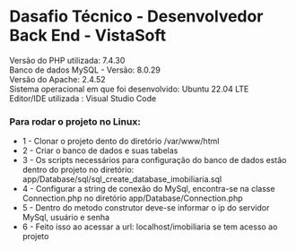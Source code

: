 # Dasafio Técnico - Desenvolvedor Back End - VistaSoft

Versão do PHP utilizada: 7.4.30 <br>
Banco de dados MySQL - Versão: 8.0.29<br>
Versão do Apache: 2.4.52 <br>
Sistema operacional em que foi desenvolvido: Ubuntu 22.04 LTE <br>
Editor/IDE utilizada : Visual Studio Code


<h3>Para rodar o projeto no Linux:</h3>
<ul>
  <li>1 - Clonar o projeto dento do diretório /var/www/html </li>
  <li>2 - Criar o banco de dados e suas tabelas</li>
  <li>3 - Os scripts necessários para configuração do banco de dados estão dentro do projeto no diretório: app/Database/sql/sql_create_database_imobiliaria.sql</li>
  <li>4 - Configurar a string de conexão do MySql, encontra-se na classe Connection.php no diretório app/Database/Connection.php
  <li>5 - Dentro do metodo construtor deve-se informar o ip do servidor MySql, usuário e senha</li>
  <li>6 - Feito isso ao acessar  a url: localhost/imobiliaria se tem acesso ao projeto</li>
</ul>

